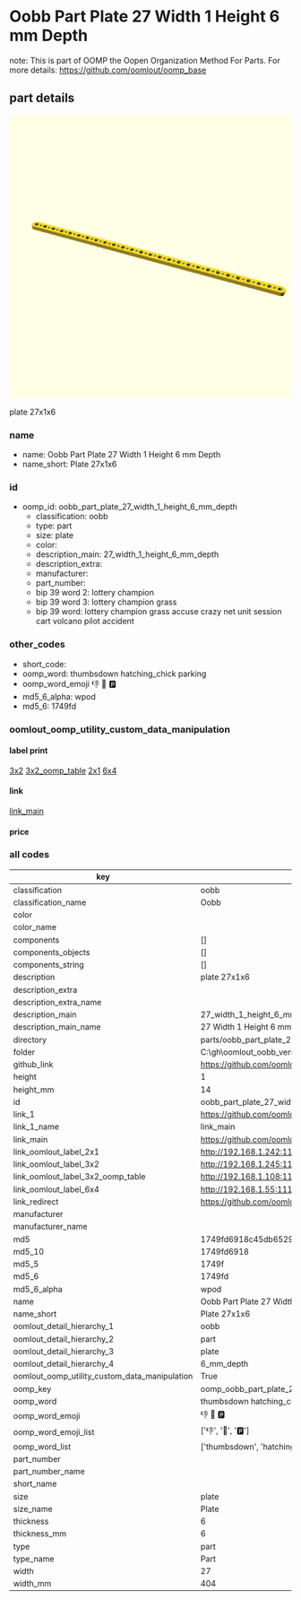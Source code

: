 # Oobb Part Plate 27 Width 1 Height 6 mm Depth  

note: This is part of OOMP the Oopen Organization Method For Parts. For more details: https://github.com/oomlout/oomp_base

##  part details
  

[![](3dpr.png)](3dpr.png)

plate 27x1x6



### name
* name: Oobb Part Plate 27 Width 1 Height 6 mm Depth
* name_short: Plate 27x1x6 
### id
* oomp_id: oobb_part_plate_27_width_1_height_6_mm_depth
  * classification: oobb
  * type: part
  * size: plate
  * color: 
  * description_main: 27_width_1_height_6_mm_depth
  * description_extra: 
  * manufacturer: 
  * part_number: 
  * bip 39 word 2: lottery champion
  * bip 39 word 3: lottery champion grass
  * bip 39 word: lottery champion grass accuse crazy net unit session cart volcano pilot accident

### other_codes
* short_code: 
* oomp_word: thumbsdown hatching_chick parking
* oomp_word_emoji :thumbsdown: :hatching_chick: :parking:
* md5_6_alpha: wpod
* md5_6: 1749fd






### oomlout_oomp_utility_custom_data_manipulation
#### label print
[3x2](http://192.168.1.245:1112/?label=oomp%20wpod)
[3x2_oomp_table](http://192.168.1.108:1112/?label=oomp%20wpod)
[2x1](http://192.168.1.242:1112/?label=oomp%20wpod)
[6x4](http://192.168.1.55:1112/?label=oomp%20wpod)    

#### link

[link_main](https://github.com/oomlout/oomlout_oobb_version_4_generated_parts/tree/main/navigation_oomp/oobb/part/plate/27_width_1_height_6_mm_depth/part)                              

#### price







### all codes 
| key | value |  
| --- | --- |  
| classification | oobb |  
| classification_name | Oobb |  
| color |  |  
| color_name |  |  
| components | [] |  
| components_objects | [] |  
| components_string | [] |  
| description | plate 27x1x6 |  
| description_extra |  |  
| description_extra_name |  |  
| description_main | 27_width_1_height_6_mm_depth |  
| description_main_name | 27 Width 1 Height 6 mm Depth |  
| directory | parts/oobb_part_plate_27_width_1_height_6_mm_depth |  
| folder | C:\gh\oomlout_oobb_version_4_generated_parts\parts\oobb_part_plate_27_width_1_height_6_mm_depth |  
| github_link | https://github.com/oomlout/oomlout_oomp_part_src/tree/main/parts/oobb_part_plate_27_width_1_height_6_mm_depth |  
| height | 1 |  
| height_mm | 14 |  
| id | oobb_part_plate_27_width_1_height_6_mm_depth |  
| link_1 | https://github.com/oomlout/oomlout_oobb_version_4_generated_parts/tree/main/navigation_oomp/oobb/part/plate/27_width_1_height_6_mm_depth/part |  
| link_1_name | link_main |  
| link_main | https://github.com/oomlout/oomlout_oobb_version_4_generated_parts/tree/main/navigation_oomp/oobb/part/plate/27_width_1_height_6_mm_depth/part |  
| link_oomlout_label_2x1 | http://192.168.1.242:1112/?label=oomp%20wpod |  
| link_oomlout_label_3x2 | http://192.168.1.245:1112/?label=oomp%20wpod |  
| link_oomlout_label_3x2_oomp_table | http://192.168.1.108:1112/?label=oomp%20wpod |  
| link_oomlout_label_6x4 | http://192.168.1.55:1112/?label=oomp%20wpod |  
| link_redirect | https://github.com/oomlout/oomlout_oobb_version_4_generated_parts/tree/main/parts/oobb_plate_27_01_06 |  
| manufacturer |  |  
| manufacturer_name |  |  
| md5 | 1749fd6918c45db65299601acbc98420 |  
| md5_10 | 1749fd6918 |  
| md5_5 | 1749f |  
| md5_6 | 1749fd |  
| md5_6_alpha | wpod |  
| name | Oobb Part Plate 27 Width 1 Height 6 mm Depth |  
| name_short | Plate 27x1x6  |  
| oomlout_detail_hierarchy_1 | oobb |  
| oomlout_detail_hierarchy_2 | part |  
| oomlout_detail_hierarchy_3 | plate |  
| oomlout_detail_hierarchy_4 | 6_mm_depth |  
| oomlout_oomp_utility_custom_data_manipulation | True |  
| oomp_key | oomp_oobb_part_plate_27_width_1_height_6_mm_depth |  
| oomp_word | thumbsdown hatching_chick parking |  
| oomp_word_emoji | :thumbsdown: :hatching_chick: :parking: |  
| oomp_word_emoji_list | [':thumbsdown:', ':hatching_chick:', ':parking:'] |  
| oomp_word_list | ['thumbsdown', 'hatching_chick', 'parking'] |  
| part_number |  |  
| part_number_name |  |  
| short_name |  |  
| size | plate |  
| size_name | Plate |  
| thickness | 6 |  
| thickness_mm | 6 |  
| type | part |  
| type_name | Part |  
| width | 27 |  
| width_mm | 404 |  
